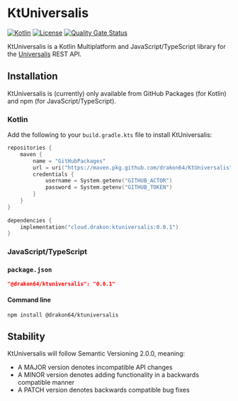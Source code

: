 # KtUniversalis

[![Kotlin](https://img.shields.io/badge/kotlin-1.8.0-blue.svg?logo=kotlin)](http://kotlinlang.org)
[![License](https://img.shields.io/github/license/drakon64/KtUniversalis)](https://www.gnu.org/licenses/agpl-3.0.en.html)
[![Quality Gate Status](https://sonarcloud.io/api/project_badges/measure?project=KtUniversalis&metric=alert_status)](https://sonarcloud.io/summary/new_code?id=KtUniversalis)

KtUniversalis is a Kotlin Multiplatform and JavaScript/TypeScript library for the [Universalis](https://universalis.app)
REST API.

## Installation

KtUniversalis is (currently) only available from GitHub Packages (for Kotlin) and npm (for JavaScript/TypeScript).

### Kotlin

Add the following to your `build.gradle.kts` file to install KtUniversalis:

```kotlin
repositories {
    maven {
        name = "GitHubPackages"
        url = uri("https://maven.pkg.github.com/drakon64/KtUniversalis")
        credentials {
            username = System.getenv("GITHUB_ACTOR")
            password = System.getenv("GITHUB_TOKEN")
        }
    }
}
    
dependencies {
    implementation("cloud.drakon:ktuniversalis:0.0.1")
}
```

### JavaScript/TypeScript

### `package.json`

```json
"@drakon64/ktuniversalis": "0.0.1"
```

#### Command line

```commandline
npm install @drakon64/ktuniversalis
```

## Stability

KtUniversalis will follow Semantic Versioning 2.0.0, meaning:

* A MAJOR version denotes incompatible API changes
* A MINOR version denotes adding functionality in a backwards compatible manner
* A PATCH version denotes backwards compatible bug fixes
